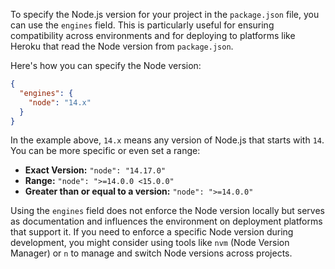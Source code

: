 To specify the Node.js version for your project in the `package.json` file, you can use the `engines` field. This is particularly useful for ensuring compatibility across environments and for deploying to platforms like Heroku that read the Node version from `package.json`.

Here's how you can specify the Node version:

```json
{
  "engines": {
    "node": "14.x"
  }
}

```
In the example above, `14.x` means any version of Node.js that starts with `14`. You can be more specific or even set a range:

- **Exact Version:** `"node": "14.17.0"`
- **Range:** `"node": ">=14.0.0 <15.0.0"`
- **Greater than or equal to a version:** `"node": ">=14.0.0"`

Using the `engines` field does not enforce the Node version locally but serves as documentation and influences the environment on deployment platforms that support it. If you need to enforce a specific Node version during development, you might consider using tools like `nvm` (Node Version Manager) or `n` to manage and switch Node versions across projects.

